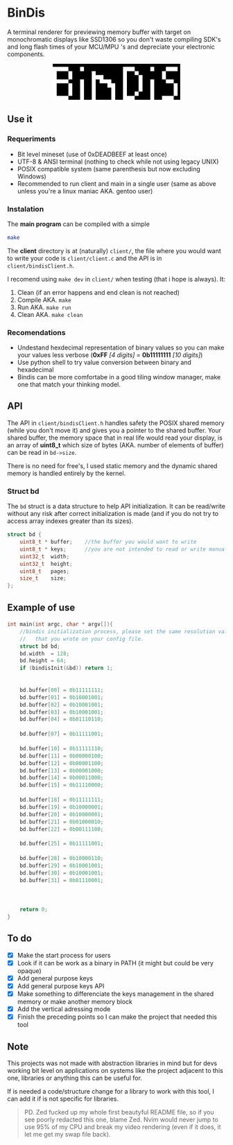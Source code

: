 # BinDis
A terminal renderer for previewing memory buffer with target on monochromatic displays like SSD1306 so you don't waste compiling SDK's and long flash times of your MCU/MPU 's and depreciate your electronic components.
<p align="center">
  <img src="img/name.png" alt="name" />
</p>

## Use it
### Requeriments

- Bit level mineset (use of 0xDEADBEEF at least once)
- UTF-8 & ANSI terminal (nothing to check while not using legacy UNIX)
- POSIX compatible system (same parenthesis but now excluding Windows)
- Recommended to run client and main in a single user (same as above unless you're a linux maniac AKA. gentoo user)

### Instalation
The **main program** can be compiled with a simple 
``` bash
make
```

The **client** directory is at (naturally) `client/`, the file where you would want to write your code is `client/client.c` and the API is in `client/bindisClient.h`.

I recomend using `make dev` in `client/` when testing (that i hope is always). It:
1. Clean (if an error happens and end clean is not reached)
2. Compile    AKA. `make`
3. Run        AKA. `make run`
4. Clean      AKA. `make clean`

### Recomendations
- Undestand hexdecimal representation of binary values so you can make your values less verbose (**0xFF** *[4 digits]*  =  **0b11111111** *[10 digits]*)
- Use python shell to try value conversion between binary and hexadecimal
- Bindis can be more comfortabe in a good tiling window manager, make one that match your thinking model.

## API
The API in `client/bindisClient.h` handles safety the POSIX shared memory (while you don't move it) and gives you a pointer to the shared buffer. Your shared buffer, the memory space that in real life would read your display, is an array of **uint8_t** which size of bytes (AKA. number of elements of buffer) can be read in `bd->size`.

There is no need for free's, I used static memory and the dynamic shared memory is handled entirely by the kernel.

### Struct bd
The `bd` struct is a data structure to help API initialization. It can be read/write without any risk after correct initialization is made (and if you do not try to access array indexes greater than its sizes).
``` c
struct bd {
	uint8_t * buffer;    //the buffer you would want to write
	uint8_t * keys;      //you are not intended to read or write manually but posible
	uint32_t  width;
	uint32_t  height;
	uint8_t   pages;
	size_t    size;
};
```

## Example of use
``` c
int main(int argc, char * argv[]){
	//bindis initialization process, please set the same resolution values
	//   that you wrote on your config file.
	struct bd bd;
	bd.width  = 128;
	bd.height = 64;
	if (bindisInit(&bd)) return 1;


	bd.buffer[00] = 0b11111111;
	bd.buffer[01] = 0b10001001;
	bd.buffer[02] = 0b10001001;
	bd.buffer[03] = 0b10001001;
	bd.buffer[04] = 0b01110110;

	bd.buffer[07] = 0b11111001;

	bd.buffer[10] = 0b11111110;
	bd.buffer[11] = 0b00000100;
	bd.buffer[12] = 0b00001100;
	bd.buffer[13] = 0b00001000;
	bd.buffer[14] = 0b00011000;
	bd.buffer[15] = 0b11110000;

	bd.buffer[18] = 0b11111111;
	bd.buffer[19] = 0b10000001;
	bd.buffer[20] = 0b10000001;
	bd.buffer[21] = 0b01000010;
	bd.buffer[22] = 0b00111100;

	bd.buffer[25] = 0b11111001;

	bd.buffer[28] = 0b10000110;
	bd.buffer[29] = 0b10001001;
	bd.buffer[30] = 0b10001001;
	bd.buffer[31] = 0b01110001;

	

	return 0;
}
```

## To do
- [x] Make the start process for users
- [x] Look if it can be work as a binary in PATH (it might but could be very opaque)
- [x] Add general purpose keys
- [x] Add general purpose keys API
- [x] Make something to differenciate the keys management in the shared memory or make another memory block
- [x] Add the vertical adressing mode
- [x] Finish the preceding points so I can make the project that needed this tool

## Note
This projects was not made with abstraction libraries in mind but for devs working bit level on applications on systems like the project adjacent to this one, libraries or anything this can be useful for.

If is needed a code/structure change for a library to work with this tool, I can add it if is not specific for libraries.

> PD. Zed fucked up my whole first beautyful README file, so if you see poorly redacted this one, blame Zed. Nvim would never jump to use 95% of my CPU and break my video rendering (even if it does, it let me get my swap file back).

